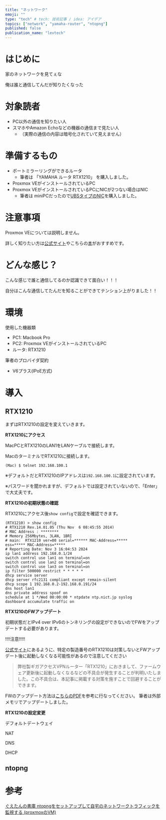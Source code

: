 ```yaml
---
title: "ネットワーク"
emoji: ""
type: "tech" # tech: 技術記事 / idea: アイデア
topics: ["network", "yamaha-router", "ntopng"]
published: false
publication_name: "levtech"
---
```


# はじめに

家のネットワークを見てぇな

俺は誰と通信してんだが知りたくなった

# 対象読者

- PC以外の通信を知りたい人
- スマホやAmazon Echoなどの機器の通信まで見たい人
  - （実際の通信の内容は暗号化されていて見えません）

# 準備するもの

- ポートミラーリングができるルータ
  - 筆者は 「YAMAHA ルータ RTX1210」 を購入しました。
- Proxmox VEがインストールされているPC
- Proxmox VEがインストールされているPCにNICが2つない場合はNIC
  - 筆者は miniPCだったので[UBSタイプのNIC](https://amzn.asia/d/cdHggA8)を購入しました。

# 注意事項

Proxmox VEについては説明しません。

詳しく知りたい方は[公式サイト](https://www.proxmox.com/en/)やこちらの[本](https://techbookfest.org/product/8HATSEF31zuZAkeTAFe1m6?productVariantID=xpgxNEK7Tc4kdFdBDwBBCu)がおすすめです。

# どんな感じ？

[//]: # (FIXME 画像とか貼り付ける)

こんな感じで誰と通信してるのか認識できて面白い！！！

自分はこんな通信してたんだを知ることができてテンション上がりました！！

# 環境

使用した機器類

- PC1: Macbook Pro
- PC2: Proxmox VEがインストールされているPC
- ルータ: RTX1210

筆者のプロバイダ契約

- V6プラス(IPoE方式)

# 導入

## RTX1210

まずはRTX1210の設定を変えていきます。

**RTX1210にアクセス**

MacPCとRTX1210のLAN1をLANケーブルで接続します。

MacのターミナルでRTX1210に接続します。

```shell
(Mac) $ telnet 192.168.100.1
```
※デフォルトだとRTX1210のIPアドレスは`192.168.100.1`に設定されています。

※パスワードを聞かれますが、デフォルトでは設定されていないので、「Enter」で大丈夫です。

**RTX1210の初期状態の確認**

RTX1210にアクセス後`show config`で設定を確認できます。

```shell:初期のRTX1210の設定
(RTX1210) > show config
# RTX1210 Rev.14.01.05 (Thu Nov  6 08:45:55 2014)
# MAC Address : ********
# Memory 256Mbytes, 3LAN, 1BRI
# main:  RTX1210 ver=00 serial=****** MAC-Address=*****
ess=***** MAC-Address=*****
# Reporting Date: Nov 3 16:04:53 2024
ip lan1 address 192.168.0.1/24
switch control use lan1 on terminal=on
switch control use lan2 on terminal=on
switch control use lan3 on terminal=on
ip filter 500000 restrict * * * * *
dhcp service server
dhcp server rfc2131 compliant except remain-silent
dhcp scope 1 192.168.0.2-192.168.0.191/24
dns host lan1
dns private address spoof on
schedule at 1 */Wed 00:00:00 * ntpdate ntp.nict.jp syslog
dashboard accumulate traffic on
```

**RTX1210のFWアップデート**

初期状態だとIPv4 over IPv6のトンネリングの設定ができないのでFWをアップデートする必要があります。

!!!!注意!!!!!

[公式サイト](https://network.yamaha.com/support/rtx1210_boot/)にあるように、特定の製造番号のRTX1210は対策しないとFWアップデート後に起動しなくなる可能性があるので注意してください
>弊社製ギガアクセスVPNルーター「RTX1210」におきまして、ファームウェア更新後に起動しなくなるなどの不具合が発生することが判明いたしました。この不具合は、本記事に掲載する対策を施すことで回避することができます。

FWのアップデート方法は[こちらのPDF](https://www.rtpro.yamaha.co.jp/RT/manual/rtx1210/Users.pdf)を参考に行なってください。
筆者は外部メモリでアップデートしました。

**RTX1210の設定変更**

デフォルトデートウェイ

NAT

DNS

DHCP

## ntopng

# 参考

[ぐえたんの書庫 ntopngをセットアップして自宅のネットワークトラフィックを監視する (proxmoxのVM)](https://guetan.dev/setup-ntopng/#rtx1200%E3%81%A7port-mirroring%E3%81%AE%E8%A8%AD%E5%AE%9A)
